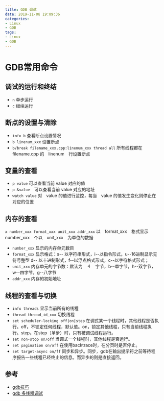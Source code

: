 ```yaml
---
title: GDB 调试
date: 2019-11-08 19:09:36
categories:
- Linux
- GDB
tags:
- Linux
- GDB
---
```


# GDB常用命令

## 调试的运行和终结

- `n` 单步运行
- `c` 继续运行

## 断点的设置与清除

- `info b` 查看断点设置情况
- `b linenum_xxx` 设置断点
- `b/break filename_xxx.cpp:linenum_xxx thread all` 所有线程都在　filename.cpp 的　linenum　行设置断点

## 变量的查看

- `p value` 可以查看当前 value 对应的值
- `p &value`　可以查看当前 value 对应的地址
- `watch value` 对　value 的值进行监控，每当　value 的值发生变化则停止在对应的位置

## 内存的查看

`x number_xxx format_xxx unit_xxx addr_xxx` 以　format_xxx　格式显示　number_xxx　个以　unit_xxx　为单位的数据

- `number_xxx` 显示的内存单元数目
- `format_xxx` 显示格式：s-- 以字符串形式，i--以指令形式，u--16进制显示无符号整型
d-- 以十进制形式，f--以浮点格式形式，c--以字符格式形式；
- `unit_xxx` 内存单元的字节数：默认为　４　字节，b--单字节，h--双字节，w--四字节，g--八字节
- `addr_xxx` 内存的初始地址

## 线程的查看与切换

- `info threads` 显示当前所有的线程
- `thread thread_id_xxx` 切换线程
- `set scheduler-locking off|on|step` 在调式某一个线程时，其他线程是否执行。off，不锁定任何线程，默认值。on，锁定其他线程，只有当前线程执行。step，在step（单步）时，只有被调试线程运行。
- `set non-stop on/off` 当调式一个线程时，其他线程是否运行。
- `set pagination on/off` 在使用backtrace时，在分页时是否停止。
- `set target-async on/ff` 同步和异步。同步，gdb在输出提示符之前等待程序报告一些线程已经终止的信息。而异步的则是直接返回。

## 参考

- [gdb技巧](https://wizardforcel.gitbooks.io/100-gdb-tips/set-watchpoint.html)
- [gdb 多线程调试](https://blog.csdn.net/liangzhao_jay/article/details/79260047)